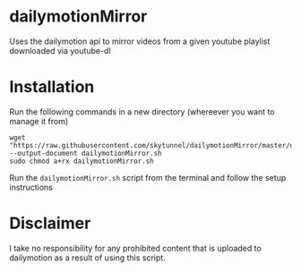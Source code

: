 # dailymotionMirror
Uses the dailymotion api to mirror videos from a given youtube playlist downloaded via youtube-dl

# Installation
Run the following commands in a new directory (whereever you want to manage it from)
    
    wget "https://raw.githubusercontent.com/skytunnel/dailymotionMirror/master/dailymotionMirror.sh" --output-document dailymotionMirror.sh
    sudo chmod a+rx dailymotionMirror.sh

Run the `dailymotionMirror.sh` script from the terminal and follow the setup instructions

# Disclaimer
I take no responsibility for any prohibited content that is uploaded to dailymotion as a result of using this script.
